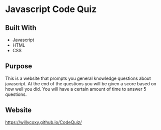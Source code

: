 # Javascript Code Quiz

## Built With 
* Javascript
* HTML
* CSS
## Purpose 
This is a website that prompts you general knowledge questions about javascript. At the end of the questions you will be given a score based on how well you did. You will have a certain amount of time to answer 5 questions.
## Website 
https://willycoxy.github.io/CodeQuiz/